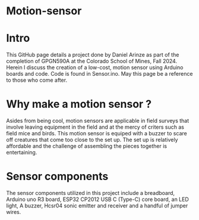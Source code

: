 # Motion-sensor
# Intro
This GitHub page details a project done by Daniel Arinze as part of the completion of GPGN590A at the Colorado School of Mines, Fall 2024. Herein I discuss the creation of a low-cost, motion sensor using Arduino boards and code. Code is found in Sensor.ino. May this page be a reference to those who come after.
# Why make a motion sensor ?
Asides from being cool, motion sensors are applicable in field surveys that involve leaving equipment in the field and at the mercy of criters such as field mice and birds. This motion sensor is equiped with a buzzer to scare off creatures that come too close to the set up. The set up is relatively affordable and the challenge of assembling the pieces together is entertaining.
# Sensor components
The sensor components utilized in this project include a breadboard, Arduino uno R3 board, ESP32 CP2012 USB C (Type-C) core board, an LED light, A buzzer, Hcsr04 sonic emitter and receiver and a handful of jumper wires.
